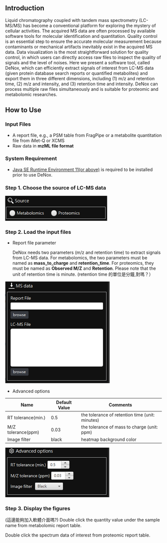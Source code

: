 ## Introduction

Liquid chromatography coupled with tandem mass spectrometry (LC-MS/MS) has become a conventional platform for exploring the mystery of cellular activities. The acquired MS data are often processed by available software tools for molecular identification and quantitation. Quality control is an essential step to ensure the accurate molecular measurement because contaminants or mechanical artifacts inevitably exist in the acquired MS data. Data visualization is the most straightforward solution for quality control, in which users can directly access raw files to inspect the quality of signals and the level of noises. Here we present a software tool, called DeNox, which can efficiently extract signals of interest from LC-MS data (given protein database search reports or quantified metabolites) and export them in three different dimensions, including (1) m/z and retention time, (2) m/z and intensity, and (3) retention time and intensity. DeNox can process multiple raw files simultaneously and is suitable for proteomic and metabolomic researches.

## How to Use

### Input Files
* A report file, e.g., a PSM table from FragPipe or a metabolite quantitation file from iMet-Q or XCMS
* Raw data in **mzML file format**

### System Requirement

- [Java SE Runtime Environment 11(or above)](https://www.oracle.com/java/technologies/javase/jdk11-archive-downloads.html) is required to be installed prior to use DeNox. 


### Step 1. Choose the source of LC-MS data

<img src="https://github.com/ICMOL/DeNox/blob/main/source.png">

### Step 2. Load the input files

- Report file parameter

  DeNox needs two parameters (m/z and retention time) to extract signals from LC-MS data. For metabolomics, the two parameters must be named as **mass_to_charge** and **retention_time**. For proteomics, they must be named as **Observed M/Z** and **Retention**. Please note that the unit of retention time is minute. (retention time 的單位是分鐘,對嗎？）

<img src="https://github.com/ICMOL/DeNox/blob/main/input.png">

- Advanced options

|        Name         |  Default Value | Comments |
|---------------------|----------------|------------------------------|
| RT tolerance(min.)  | 0.5            | the tolerance of retention time (unit: minutes) |
| M/Z tolerance(ppm)  | 0.03           | the tolerance of mass to charge (unit: ppm) |
| Image filter        | black          | heatmap background color |

<img src="https://github.com/ICMOL/DeNox/blob/main/options.png">


### Step 3. Display the figures

(這邊能夠加入軟體介面嗎?)
Double click the quantity value under the sample name from metabolomic report table.

Double click the spectrum data of interest from proteomic report table.

